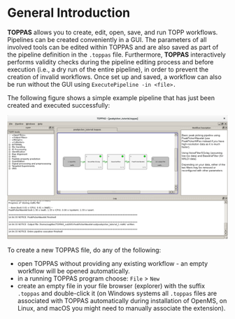 General Introduction
====================

**TOPPAS**  allows you to create, edit, open, save, and run TOPP workflows. Pipelines can be created conveniently in a
GUI. The parameters of all involved tools can be edited within TOPPAS and are also saved as part of the pipeline
definition in the `.toppas` file. Furthermore, **TOPPAS** interactively performs validity checks during the pipeline
editing process and before execution (i.e., a dry run of the entire pipeline), in order to prevent the creation of
invalid workflows. Once set up and saved, a workflow can also be run without the GUI using `ExecutePipeline -in <file>.`

The following figure shows a simple example pipeline that has just been created and executed successfully:

![](../../images/tutorials/toppas/TOPPAS_simple_example.png)

To create a new TOPPAS file, do any of the following:

- open TOPPAS without providing any existing workflow - an empty workflow will be opened automatically.
- in a running TOPPAS program choose: `File` > `New`
- create an empty file in your file browser (explorer) with the suffix `.toppas` and double-click it (on Windows systems
  all `.toppas` files are associated with TOPPAS automatically during installation of OpenMS, on Linux, and macOS you
  might need to manually associate the extension).
